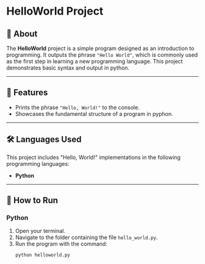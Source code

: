 # HelloWorld Project

## 📖 About
The **HelloWorld** project is a simple program designed as an introduction to programming. It outputs the phrase `"Hello World"`, which is commonly used as the first step in learning a new programming language. This project demonstrates basic syntax and output in python.

---

## 🚀 Features
- Prints the phrase `"Hello, World!"` to the console.
- Showcases the fundamental structure of a program in pyphon.

---

## 🛠️ Languages Used
This project includes "Hello, World!" implementations in the following programming languages:
- **Python**

---

## 🔧 How to Run
### **Python**
1. Open your terminal.
2. Navigate to the folder containing the file `hello_world.py`.
3. Run the program with the command:
   ```bash
   python helloworld.py

